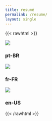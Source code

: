 ```yaml
---
title: resumé
permalink: /resume/
layout: single
---
```


{{< rawhtml >}}

<link rel="stylesheet" href="/assets/css/resume.css">

<!-- <a href="/assets/pdf/cv.pdf" target="_blank">View PDF</a> -->

<!-- [View PDF](/assets/pdf/cv.pdf){target="_blank"} -->

<div class="cv-container">
  <div class="cv">
    <div class="flag-wrapper" onclick="window.location='/assets/pdf/cv.pdf';">
      <img src="/assets/img/flags/br.png" class="flag"/>
      <h3>pt-BR</h3>
    </div>
  </div>
  <div class="cv">
    <div class="flag-wrapper" onclick="window.location='/assets/pdf/cv-fr-FR.pdf';">
      <img src="/assets/img/flags/fr.png" class="flag"/>
      <h3>fr-FR</h3>
    </div>
  </div>
  <div class="cv">
    <div class="flag-wrapper" onclick="window.location='/assets/pdf/cv-en-US.pdf';">
      <img src="/assets/img/flags/us.png" class="flag"/>
      <h3>en-US</h3>
    </div>
  </div>
</div>

{{< /rawhtml >}}
